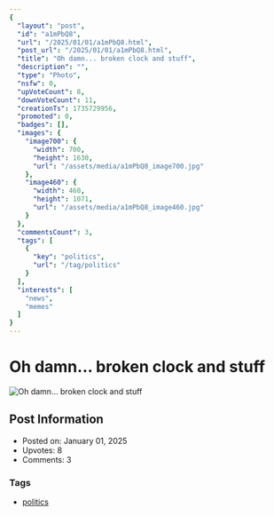 ```yaml
---
{
  "layout": "post",
  "id": "a1mPbQ8",
  "url": "/2025/01/01/a1mPbQ8.html",
  "post_url": "/2025/01/01/a1mPbQ8.html",
  "title": "Oh damn... broken clock and stuff",
  "description": "",
  "type": "Photo",
  "nsfw": 0,
  "upVoteCount": 8,
  "downVoteCount": 11,
  "creationTs": 1735729956,
  "promoted": 0,
  "badges": [],
  "images": {
    "image700": {
      "width": 700,
      "height": 1630,
      "url": "/assets/media/a1mPbQ8_image700.jpg"
    },
    "image460": {
      "width": 460,
      "height": 1071,
      "url": "/assets/media/a1mPbQ8_image460.jpg"
    }
  },
  "commentsCount": 3,
  "tags": [
    {
      "key": "politics",
      "url": "/tag/politics"
    }
  ],
  "interests": [
    "news",
    "memes"
  ]
}
---
```


# Oh damn... broken clock and stuff

![Oh damn... broken clock and stuff](/assets/media/a1mPbQ8_image700.jpg)

## Post Information

- Posted on: January 01, 2025
- Upvotes: 8
- Comments: 3

### Tags

- [politics](/tag/politics)

